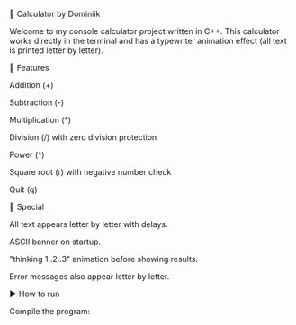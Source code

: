 🧮 Calculator by Dominiik

Welcome to my console calculator project written in C++.
This calculator works directly in the terminal and has a typewriter animation effect (all text is printed letter by letter).

📌 Features

Addition (+)

Subtraction (-)

Multiplication (*)

Division (/) with zero division protection

Power (^)

Square root (r) with negative number check

Quit (q)

🎨 Special

All text appears letter by letter with delays.

ASCII banner on startup.

"thinking 1..2..3" animation before showing results.

Error messages also appear letter by letter.

▶ How to run

Compile the program:
